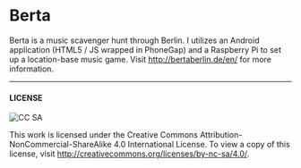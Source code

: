Berta
=====

Berta is a music scavenger hunt through Berlin. I utilizes an Android application (HTML5 / JS wrapped in PhoneGap) and a Raspberry Pi to set up a location-base music game. Visit http://bertaberlin.de/en/ for more information.

---

#### LICENSE

![CC SA](http://i.creativecommons.org/l/by-nc-sa/3.0/88x31.png)

This work is licensed under the Creative Commons Attribution-NonCommercial-ShareAlike 4.0 International License. To view a copy of this license, visit http://creativecommons.org/licenses/by-nc-sa/4.0/.
